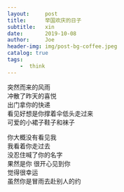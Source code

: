 ```yaml
---
layout:     post
title:      举国欢庆的日子
subtitle:   xin
date:       2019-10-08
author:     Joe
header-img: img/post-bg-coffee.jpeg
catalog: true
tags:
    -  think   
---
```

突然而来的风雨  
冲散了昨天的喜悦  
出门拿你的快递  
看见好想是你撑着伞低头走过来  
可爱的小裙子鞋子和袜子  

你大概没有看见我  
我看着你走过去  
没忍住喊了你的名字  
果然是你
很开心见到你  
觉得很幸运  
虽然你是冒雨去赴别人的约
